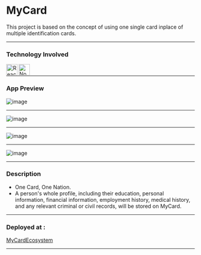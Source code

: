 # MyCard

This project is based on the concept of using one single card inplace of multiple identification cards.

---

### Technology Involved

<img align="left" alt="ReactJS" width="30px" src="https://img.icons8.com/officel/80/ffffff/react.png" />
<img align="left" alt="NodeJS" width="30px" src="https://img.icons8.com/fluency/48/000000/node-js.png" />

</br>

---

### App Preview

![image](https://github.com/Shivang-Agarwal11/MyCardWebApp/assets/65328598/4a3a6c6b-58e2-4106-82be-9cca0a10f1c6)

---

![image](https://github.com/Shivang-Agarwal11/MyCardWebApp/assets/65328598/4e6c982b-8a7a-4a1b-aea6-2c5948540dec)

---

![image](https://github.com/Shivang-Agarwal11/MyCardWebApp/assets/65328598/60e84229-c748-48b7-9b34-e07800265125)

---

![image](https://github.com/Shivang-Agarwal11/MyCardWebApp/assets/65328598/a7b0ba37-1802-4d6b-87cf-df50dee0637a)


---

### Description

- One Card, One Nation.
- A person's whole profile, including their education, personal information,
 financial information, employment history, medical history, and any relevant
 criminal or civil records, will be stored on MyCard.

---

### Deployed at :

<a href="https://mycardeco.netlify.app/">MyCardEcosystem</a>

---

